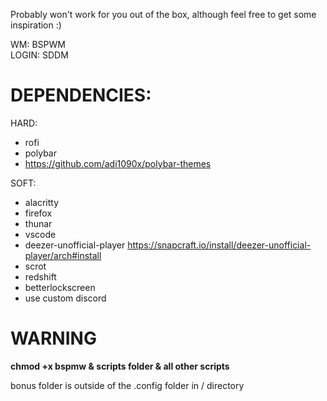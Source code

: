 Probably won't work for you out of the box, although feel free to get some inspiration :)

WM: BSPWM  
LOGIN: SDDM

# DEPENDENCIES:

HARD:
- rofi
- polybar
- https://github.com/adi1090x/polybar-themes

SOFT:
- alacritty
- firefox
- thunar
- vscode
- deezer-unofficial-player https://snapcraft.io/install/deezer-unofficial-player/arch#install
- scrot
- redshift
- betterlockscreen
- use custom discord

# WARNING
**chmod +x bspmw & scripts folder & all other scripts**

bonus folder is outside of the .config folder in / directory
